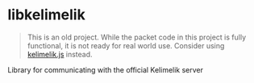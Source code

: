# libkelimelik

> This is an old project. While the packet code in this project is fully functional, it is not ready for real world use. Consider using [kelimelik.js](https://github.com/pixelomer/kelimelik.js) instead.

Library for communicating with the official Kelimelik server
